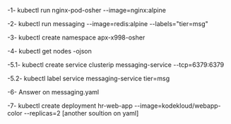 -1- kubectl run nginx-pod-osher --image=nginx:alpine

-2- kubectl run messaging --image=redis:alpine --labels="tier=msg"

-3- kubectl create namespace apx-x998-osher

-4- kubectl get nodes -ojson 

-5.1- kubectl create service clusterip messaging-service --tcp=6379:6379 

-5.2- kubectl label service  messaging-service tier=msg

-6- Answer on messaging.yaml

-7- kubectl create deployment hr-web-app --image=kodekloud/webapp-color --replicas=2 [another soultion on yaml]

 
